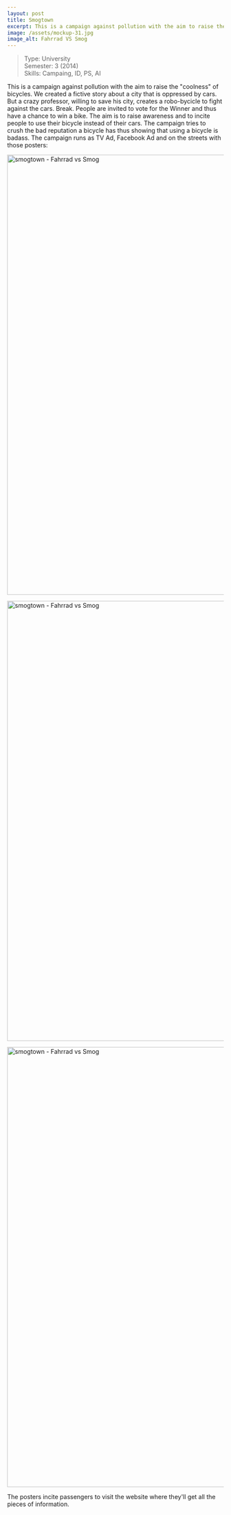 ```yaml
---
layout: post
title: Smogtown
excerpt: This is a campaign against pollution with the aim to raise the "coolness" of bikes
image: /assets/mockup-31.jpg
image_alt: Fahrrad VS Smog
---
```


<blockquote>Type: University<br />
Semester: 3 (2014)<br />
Skills: Campaing, ID, PS, AI</p></blockquote>
<p>This is a campaign against pollution with the aim to raise the "coolness" of bicycles. We created a fictive story about a city that is oppressed by cars. But a crazy professor, willing to save his city, creates a robo-bycicle to fight against the cars. Break. People are invited to vote for the Winner and thus have a chance to win a bike. The aim is to raise awareness and to incite people to use their bicycle instead of their cars. The campaign tries to crush the bad reputation a bicycle has thus showing that using a bicycle is badass. The campaign runs as TV Ad, Facebook Ad and on the streets with those posters:</p>
<p><a href="/assets/mockup-11.jpg"><img class="alignnone wp-image-1269 size-large" src="{{ site.baseurl }}/assets/mockup-11-810x1024.jpg" alt="smogtown - Fahrrad vs Smog" width="809" height="1023" /></a></p>
<p><a href="/assets/mockup-21.jpg"><img class="alignnone wp-image-1270 size-large" src="{{ site.baseurl }}/assets/mockup-21-810x1024.jpg" alt="smogtown - Fahrrad vs Smog" width="809" height="1023" /></a></p>
<p><a href="/assets/mockup-31.jpg"><img class="alignnone wp-image-1271 size-large" src="{{ site.baseurl }}/assets/mockup-31-810x1024.jpg" alt="smogtown - Fahrrad vs Smog" width="809" height="1023" /></a></p>
<p>The posters incite passengers to visit the website where they'll get all the pieces of information.</p>
<p>&nbsp;</p>
